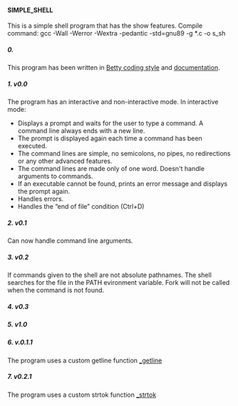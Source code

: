 #### SIMPLE_SHELL
This is a simple shell program that has the show features.
Compile command: gcc -Wall -Werror -Wextra -pedantic -std=gnu89 -g *.c -o s_sh

##### 0.
This program has been written in [Betty coding style](https://github.com/alx-tools/Betty/wiki#1-coding-style) and [documentation](https://github.com/alx-tools/Betty/wiki#2-documentation).

##### 1. v0.0
The program has an interactive and non-interactive mode.
In interactive mode:
- Displays a prompt and waits for the user to type a command. A command line
    always ends with a new line.
- The prompt is displayed again each time a command has been executed.
- The command lines are simple, no semicolons, no pipes, no redirections or any
    other advanced features.
- The command lines are made only of one word. Doesn't handle arguments to
    commands.
- If an executable cannot be found, prints an error message and displays the
    prompt again.
- Handles errors.
- Handles the “end of file” condition (Ctrl+D)

##### 2. v0.1
Can now handle command line arguments.

##### 3. v0.2
If commands given to the shell are not absolute pathnames. The shell searches
for the file in the PATH evironment variable. Fork will not be called when the
command is not found.

##### 4. v0.3

##### 5. v1.0

##### 6. v.0.1.1
The program uses a custom getline function [_getline](./_getline.c "_getline.c")

##### 7. v0.2.1
The program uses a custom strtok function [_strtok](./_strtok.c "_getline.c")
